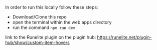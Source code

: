In order to run this locally follow these steps:
- Download/Clone this repo
- open the terminal within the web apps directory
- run the command ```npm run dev```

link to the Runelite plugin on the plugin hub: https://runelite.net/plugin-hub/show/custom-item-hovers
